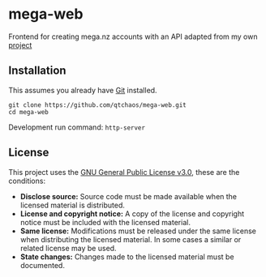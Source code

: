 # mega-web 

Frontend for creating mega.nz accounts with an API adapted from my own [project](https://github.com/qtchaos/py-mega-account-generator)

## Installation
This assumes you already have [Git](https://git-scm.com/downloads) installed.
```
git clone https://github.com/qtchaos/mega-web.git
cd mega-web
```

Development run command: ``http-server``

## License
This project uses the [GNU General Public License v3.0](https://choosealicense.com/licenses/gpl-3.0/), these are the conditions:
* **Disclose source:** Source code must be made available when the licensed material is distributed.
* **License and copyright notice:** A copy of the license and copyright notice must be included with the licensed material.
* **Same license:** Modifications must be released under the same license when distributing the licensed material. In some cases a similar or related license may be used.
* **State changes:** Changes made to the licensed material must be documented.
